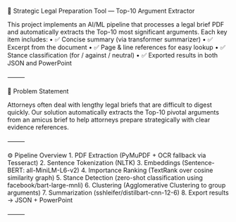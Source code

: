 

📑 Strategic Legal Preparation Tool — Top-10 Argument Extractor

This project implements an AI/ML pipeline that processes a legal brief PDF and automatically extracts the Top-10 most significant arguments. Each key item includes:
	•	✅ Concise summary (via transformer summarizer)
	•	✅ Excerpt from the document
	•	✅ Page & line references for easy lookup
	•	✅ Stance classification (for / against / neutral)
	•	✅ Exported results in both JSON and PowerPoint

⸻

🎯 Problem Statement

Attorneys often deal with lengthy legal briefs that are difficult to digest quickly.
Our solution automatically extracts the Top-10 pivotal arguments from an amicus brief to help attorneys prepare strategically with clear evidence references.

⸻

⚙️ Pipeline Overview
	1.	PDF Extraction (PyMuPDF + OCR fallback via Tesseract)
	2.	Sentence Tokenization (NLTK)
	3.	Embeddings (Sentence-BERT: all-MiniLM-L6-v2)
	4.	Importance Ranking (TextRank over cosine similarity graph)
	5.	Stance Detection (zero-shot classification using facebook/bart-large-mnli)
	6.	Clustering (Agglomerative Clustering to group arguments)
	7.	Summarization (sshleifer/distilbart-cnn-12-6)
	8.	Export results → JSON + PowerPoint

⸻
